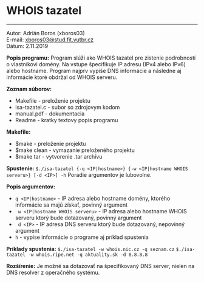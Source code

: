 # WHOIS tazatel
*************

Autor:	Adrián Boros (xboros03)  
E-mail: xboros03@stud.fit.vutbr.cz  
Dátum:	2.11.2019  

**Popis programu:**
	Program slúži ako WHOIS tazatel pre zistenie podrobností o vlastníkovi domény. Na vstupe špecifikuje IP adresu (IPv4 alebo IPv6) alebo hostname. Program najprv vypíše DNS informácie a následne aj informácie ktoré obdržal od WHOIS serveru. 

**Zoznam súborov:**
- Makefile 		- preloženie projektu
- isa-tazatel.c 	- subor so zdrojovym kodom
- manual.pdf		- dokumentacia	
- Readme			- kratky textovy popis programu

**Makefile:**
- $make		- preloženie projektu
- $make clean	- vymazanie preloženého projektu
- $make tar	- vytvorenie .tar archívu

**Spustenie:**
`$./isa-tazatel {-q <IP|hostname>} {-w <IP|hostname WHOIS serveru>} [-d <IP>] -h`
Poradie argumentov je lubovolne.

**Popis argumentov:**
- `q <IP|hostname>` - IP adresa alebo hostname domény, ktorého informácie sa majú získať, povinný argument
- ` w <IP|hostname WHOIS serveru>` - IP adresa alebo hostname WHOIS serveru ktorý bude dotazovaný, povinný argument
- ` d <IP>` - IP adresa DNS serveru ktorý bude dotazovaný, nepovinný argument
- `h` - vypise informácie o programe aj príklad spustenia

**Príklady spustenia:**
`$./isa-tazatel -w whois.nic.cz -q seznam.cz`
`$./isa-tazatel -w whois.ripe.net -q aktuality.sk -d 8.8.8.8`

**Rozšírenie:**
Je možné sa dotazovať na špecifikovaný DNS server, nielen na DNS resolver z operačného systému.
